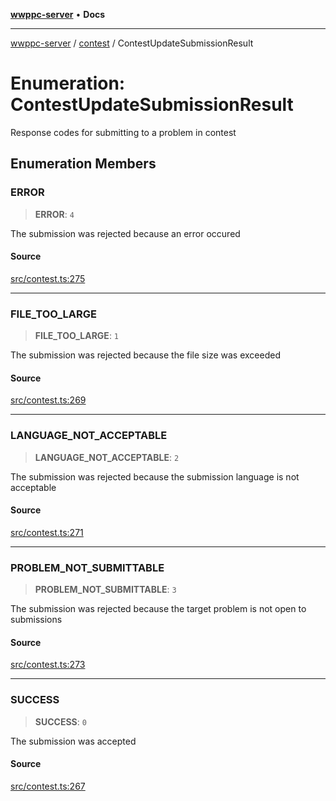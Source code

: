 [**wwppc-server**](../../README.md) • **Docs**

***

[wwppc-server](../../modules.md) / [contest](../README.md) / ContestUpdateSubmissionResult

# Enumeration: ContestUpdateSubmissionResult

Response codes for submitting to a problem in contest

## Enumeration Members

### ERROR

> **ERROR**: `4`

The submission was rejected because an error occured

#### Source

[src/contest.ts:275](https://github.com/WWPPC/WWPPC-server/blob/ad5cd9fce3d5cf381927c08c4923fceefb2a5362/src/contest.ts#L275)

***

### FILE\_TOO\_LARGE

> **FILE\_TOO\_LARGE**: `1`

The submission was rejected because the file size was exceeded

#### Source

[src/contest.ts:269](https://github.com/WWPPC/WWPPC-server/blob/ad5cd9fce3d5cf381927c08c4923fceefb2a5362/src/contest.ts#L269)

***

### LANGUAGE\_NOT\_ACCEPTABLE

> **LANGUAGE\_NOT\_ACCEPTABLE**: `2`

The submission was rejected because the submission language is not acceptable

#### Source

[src/contest.ts:271](https://github.com/WWPPC/WWPPC-server/blob/ad5cd9fce3d5cf381927c08c4923fceefb2a5362/src/contest.ts#L271)

***

### PROBLEM\_NOT\_SUBMITTABLE

> **PROBLEM\_NOT\_SUBMITTABLE**: `3`

The submission was rejected because the target problem is not open to submissions

#### Source

[src/contest.ts:273](https://github.com/WWPPC/WWPPC-server/blob/ad5cd9fce3d5cf381927c08c4923fceefb2a5362/src/contest.ts#L273)

***

### SUCCESS

> **SUCCESS**: `0`

The submission was accepted

#### Source

[src/contest.ts:267](https://github.com/WWPPC/WWPPC-server/blob/ad5cd9fce3d5cf381927c08c4923fceefb2a5362/src/contest.ts#L267)
